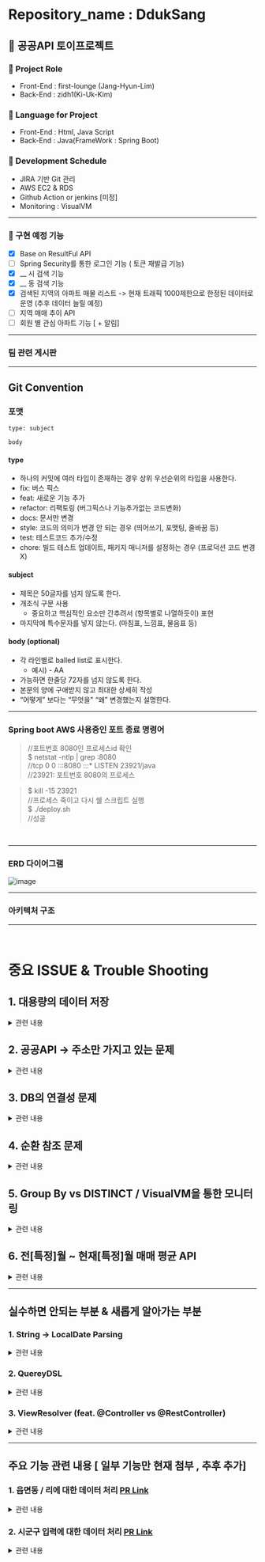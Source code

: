 # Repository_name : DdukSang

## 🍕 공공API 토이프로젝트

### 📍 Project Role
- Front-End :  first-lounge (Jang-Hyun-Lim)
- Back-End : zidh1(Ki-Uk-Kim)

### 📍 Language for Project
- Front-End : Html, Java Script
- Back-End : Java(FrameWork : Spring Boot) 


### 📍 Development Schedule
- JIRA 기반 Git 관리
- AWS EC2 & RDS
- Github Action or jenkins [미정]
- Monitoring : VisualVM

<hr>

### 📕 구현 예정 기능

- [x] Base on ResultFul API
- [ ] Spring Security를 통한 로그인 기능 ( 토큰 재발급 기능)
- [x] __ 시 검색 기능
- [x] __ 동 검색 기능
- [x] 검색된 지역의 아파트 매물 리스트 -> 현재 트래픽 1000제한으로 한정된 데이터로 운영 (추후 데이터 늘릴 예정)
- [ ] 지역 매매 추이 API
- [ ] 회원 별 관심 아파트 기능 [ + 알림]

<hr>

### 팀 관련 게시판


<hr>

## Git Convention

### 포맷

```
type: subject

body
```


#### type

- 하나의 커밋에 여러 타입이 존재하는 경우 상위 우선순위의 타입을 사용한다.
- fix: 버스 픽스
- feat: 새로운 기능 추가
- refactor: 리팩토링 (버그픽스나 기능추가없는 코드변화)
- docs: 문서만 변경
- style: 코드의 의미가 변경 안 되는 경우 (띄어쓰기, 포맷팅, 줄바꿈 등)
- test: 테스트코드 추가/수정
- chore: 빌드 테스트 업데이트, 패키지 매니저를 설정하는 경우 (프로덕션 코드 변경 X)

#### subject

- 제목은 50글자를 넘지 않도록 한다.
- 개조식 구문 사용
    - 중요하고 핵심적인 요소만 간추려서 (항목별로 나열하듯이) 표현
- 마지막에 특수문자를 넣지 않는다. (마침표, 느낌표, 물음표 등)

#### body (optional)

- 각 라인별로 balled list로 표시한다.
    - 예시) - AA
- 가능하면 한줄당 72자를 넘지 않도록 한다.
- 본문의 양에 구애받지 않고 최대한 상세히 작성
- “어떻게” 보다는 “무엇을" “왜” 변경했는지 설명한다.


<hr>

### Spring boot AWS 사용중인 포트 종료 명령어

>//포트번호 8080인 프로세스id 확인<br>
>$ netstat -ntlp | grep :8080<br>
>//tcp  0  0 :::8080      :::*     LISTEN     23921/java<br>
>//23921: 포트번호 8080의 프로세스 <br>

>$ kill -15 23921<br>
>//프로세스 죽이고 다시 쉘 스크립트 실행<br>
>$ ./deploy.sh<br>
>//성공

<br>

<hr>

### ERD 다이어그램

![image](https://github.com/DduckSang-App/DdukSang/assets/75063989/d4716304-7369-4bbe-9ec4-f2b58cba5db8)


<hr>

### 아키텍처 구조

<hr>

<br>

# 중요 ISSUE & Trouble Shooting

## 1. 대용량의 데이터 저장

<details>


<summary> 관련 내용 </summary>

> 1차 계획은 공공포털 API 데이터를 모두 받아온 후, DB로 저장하여 이를 통하여 매매 추이를 보여주려는 계획 이였음.

### 문제점 1: 전지역의 매매 데이터가 20만개 이상으로 이루어져 있고, 이를 년도별로 받을 경우 트래픽 초과로 도중에 서버가 끊기는 문제점 발생


#### 1. 문제해결을 위해 먼저 지역코드를 시/도 & 시/군/구 코드로 나눈다.

#### 2. 해당 코드를 통해서 DB를 저장한다.

#### 3. 저장된 DB를 바탕으로 매매 추이를 계산한다
 - 이미 저장되어 있을 경우, update[1달 기준] 날짜를 통해서 알려준다.


### 문제점 2 : DB Insert 시, 20651개 DB기준 5분 30초가 걸린다.

#### JPA Batch Size, JDBCTemplate Batch Insert, Mybatis batch insert 성능 비교

> 실제로 일반적인 insert 수행 시, 20,651개의 행정코드 주소 저장하는데 5m 5.34s가 걸림 서버 기준 약 30분 <br>
> ![image](https://github.com/DduckSang-App/DdukSang/assets/75063989/b8de1447-f0aa-483c-b16b-3c264c19b2e5)

### * 실제 테스트 내용 [일반적인 Insert 수행 시 제외] - Mockito && Junit 테스트 코드 사용

1. 받아 들어오는 데이터를 List 형태로 저장후 saveAll 명령어 성능

> 코드 비교 <br>
> ![image](https://github.com/DduckSang-App/DdukSang/assets/75063989/f65b4697-3848-4f9b-98ee-aaa3aeda2085)

> 실제 성능은 13m이 걸려서 더욱 더 안좋은 성능을 맞이했다 <br>
> 이 경우, 원래 save() 함수가 트랙잭션을 하나씩 연결시켜 더 오래 걸린다고 알고있다. <br>
> 다시 시도해보고 남길 예정입니다. <br>
> ![image](https://github.com/DduckSang-App/DdukSang/assets/75063989/baba1224-1dbf-4e49-94ab-3ea2f1c89ee6)

2. 응답값을 DTO로 변환시킨후 Builder 패턴 사용
> 테스트 측정 시간 2573ms
> ![image](https://github.com/DduckSang-App/DdukSang/assets/75063989/029a7335-7b26-495c-b121-cdfaf4039ce3)

> 실제 API 테스트 측정 시간 7.82s
> ![image](https://github.com/DduckSang-App/DdukSang/assets/75063989/f1d78810-5cb4-4089-a7e0-c097a9bbd73f)

> 서버 테스트 35m -> 5m
> ![image](https://github.com/DduckSang-App/DdukSang/assets/75063989/7d1c80df-7350-4fa6-bd00-b4ce9da359d5)

> Builder 패턴을 사용할 시, 13000ms -> 5782ms로 놀라운 향상을 보였다.


3. 추가적인 작업
> JPA Batch Insert를 통해서 대량의 SQL 그룹을 만들어서 보내면 더 빨라지지 않을까라고 생각하였다. [multi-value insert]
> 그런데 JPA Batch Insert에서는 쓰기 지연을 통해서 동작한다. -> 기존 데이터베이스 ID 저장 방식은 저장 된 뒤 id가 할당된다. -> IDENTITY 방식 도입이 불가능하다.
> 기존 ID 전략 vs Batch Insert ID 전략에 대해서는 생각해보아야한다. [Mysql이 Sequence 전략을 사용 못하기 떄문]
> 따라서, 기존 IDENTITY 전략을 이용한 JDBC Template를 활용해서 Batch Insert를 진행해본다.
> 현재 코드 오류로 인해서 추가 수정 할 예정

<hr>

 - 고민해 볼 부분 : 만약 업데이트 됐을 때 - 기존값과 추가된 값을 어떻게 표시할 건지
> 이 부분에 대해서는 지역 주소가 담긴 부분에 대해서 1:N으로 매물을 년/월 별로 나눠줄 예정

<br><br>

### 문제점 3. 해당 위의 방식으로 접근 할 시, 2017년 - 2023년 데이터를 저장

> 위의 방식에서 2만개의 데이터에서는 유의미한 결과를 받았지만, 2017년-2023년 매물 데이터를 받는 경우, 많은 시간이 걸렸다. [30분 이후 중단] <br>
> 따라서, multi-value insert인 bulk insert를 도입한 결과를 기록하였다.
> 
> JPA Batch Insert 사용 시, 로그 레벨이 가장 낮으면 bulk로 인식되지만 사실 쿼리를 모아서 날리는 것이지 실제 multi-value로 가진 않는다. + 기본 키 생성 전략 사용 불가
> 
> 따라서, JDBC Template Batch Insert + Dto를 조합한 방식 도입에 대한 결과를 기록해보았습니다.



</details>

## 2. 공공API -> 주소만 가지고 있는 문제
<details>

<summary> 관련 내용 </summary>

> DB에서 조회한 걸 어떻게 반환할 지 고민이 많아졌음

### 해결 방안 [ 해보는 중 ]

- KaKao 지도 API를 이용하므로 실매매 주소를 저장할 때 카카오 API 위도,경도 API를 이용해서
DB에 y,x 값 저장 예정

</details>

## 3. DB의 연결성 문제
<details>

<summary>관련 내용</summary>

1. Building [건물 정보] -> Sales[판매 정보]
> 이 부분에 대해서는 다양한 시도를 해볼 예정이다.
 
1.건물 정보를 저장할 때 count()나 last_insert_id()를 통해서 구현 [ 불가능 ]
> 불가능인 부분은 last_insert_id()가 multi-insert query에서는 count가 하나로 체크가 된다. <br> -> 이 부분은 어렵게 접근하였다.
> 마지막에 ID를 반환해주는 것으로 쉽게 해결된다....! 

> count()를 했을 때, 매번 행의 개수를 세준다면 -> 엄청 큰 데이터들이 모여있다면 낭비가 심하다.<br>
> 또한, 해당 값을 통해서 중복된 건물에 대해서 불가피한 쿼리가 나타난다.

<br>
따라서 Exists를 이용하는 방안으로 1차 접근. <br>
-> 하지만, JPA의 경우 EXISTS를 지원하지 않으므로, QueryDSL 사용

>  /*
> SELECT EXISTS( <br>
SELECT 1<br>
FROM address<br>
WHERE located_nm LIKE "%서울특별시 종로구1%"<br>
)*

<br><br>

2. 아파트 이름을 기준점으로 삼아서 Sales 데이터를 넣는다. [ 진행중 ]
> 현재 이 방법으로 unique한 Building과 Sales 관계를 1 : N으로 엮을 수 있다고 판단. <br>
> 하지만 이 방법은 건설사에 따라 아파트명이 똑같은 경우들이 많기 때문에, 시군구코드와, 읍면동코드, 아파트이름 3개를 묶어서 판단 시키기로 결정했다.

3. 공공API를 받아왔을 때, Address-Building-Sales를 효율적으로 연결시키는 방안
> 현재 API를 받아왔을 때, Address-Building / Building-Sales를 DB에 접근해서 있는지 확인하는 과정이 필요<br>
> 이 부분을 Redis나 Elastic Search를 이용해서 조금 더 효율적으로 짤 수 있지 않을까? 라는 고민중....

</details>

## 4. 순환 참조 문제
<details>
<summary>관련 내용</summary>

![image](https://github.com/DduckSang-App/DdukSang/assets/75063989/81dd2ae8-a24e-4d8c-b71d-31c904f5c398)

> 위의 부분에서 single Circular References [순환 참조] 문제가 발생하였다. <br>
> 그 이유는, BuildingService는 Bean으로 등록이 되려면 해당 Service안에 BuildingService가 Bean으로 등록이 되어야한다. <br>
> 이렇게 되면 서로를 순환참조 하기 때문에 어떠한 Bean도 생성하지 못한다.

</details>

## 5. Group By vs DISTINCT / VisualVM을 통한 모니터링
<details>
<summary>관련 내용</summary>

[관련 링크](https://stackoverflow.com/questions/7943957/huge-performance-difference-when-using-group-by-vs-distinct)

> 위의 링크에 따르면 기본적으로 Group By와 DISTINCT에 대해서는 장단점이 있다.<br>

> 먼저 DISTINCT의 작동방식은 <br>
>> 1. DISTINCT로 나누려는 key에 대한 값을 임시 저장소에 저장한다.<br>
>>2. 임시저장소를 정렬한다.<br>
>>3. 임시저장소를 Sacn한 후, 이전 값과 다른 값에 한해서 return 해준다. <br>

-> 이 경우, Memory 사용량을 최적화 시키기 좋은 방법이라고 알려져있다.

> 다음으로 Group By의 작동방식은<br>
>> 1.테이블을 전체 Scan 한 후, 각각의 value에 대해서 hash table에 대해서 저장한다.<br>
>> 2.hash table의 값을 반환한다.

-> 이 경우, 속도를 최적화 시키기 위한 방법이라고 알려져있다. 하지만, 다른 키들이 많을 수록 높은 메모리 사용량을 요구한다고 한다.

<br>
** 이 부분에 대해서 추후에 자세히 알아보자

<br><br>
> Building에 대한 SalesList를 담기위해서 먼저 API를 불러올 시군구 코드를 불러와야한다.<br>
> 
> 해당 부분에서 먼저 25000개 데이터에 대한 주소를 찾아오는 성능을 올리고 싶어 대표적인 3개를 비교해보고자 하였다.

### 수행 비교 결과

1. Spring boot의 stopWatch를 이용한 결과<br>
![image](https://github.com/DduckSang-App/DdukSang/assets/75063989/3c9a2e0c-b94e-4dd9-b259-2fe2ba74184c)

> 해당 결과에서는 Query를 모두 날린 결과 DISTINCT 와 GroupBy에서는 차이가 많이 나지 않았지만, 모든 절을 쿼리로 뽑는 것과 10배 차이가 났다.

2. VisualVM을 이용한 결과<br>
![image](https://github.com/DduckSang-App/DdukSang/assets/75063989/4ac3b8fe-a124-4508-a6f7-9252ad270875)

> VisualVM의 결과를 확인해보면 비율상 DISTINCT 와 GroupBy에 비해 3배 가량 TotalTime이 기록되었다.


</details>


## 6. 전[특정]월 ~ 현재[특정]월 매매 평균 API

<details>
<summary>관련 내용</summary>

> 현재 우리 프로젝트는 startDate vs endDate를 통해서 두 개의 비교군만으로 매매 상승률을 측정한다.

> 현재 매매 평균을 구하기 위해서 Average 함수를 사용하는데 있어서 2가지 방법에 대해서 성능을 비교해본 것을 남겨두었습니다.

#### 1. 매매 데이터를 넣은 salesList[ArrayList 타입] 객체를 for문으로 단순 측정

#### 2. 새로운 QueryDsl 날려주기 (Average로만 구성된 query)

- 비교 결과 [6개의 데이터로 진행]<br> 

- >1번 결과 [startDate 2개, endDate 10개] <br>
  ![image](https://github.com/DduckSang-App/DdukSang/assets/75063989/aa06395a-6357-4a96-b311-e7ffda8dae45)
  > <br> 1번 단순 비교하는 방법이 훨씬 빠르다.

- >2번 결과 [startDate 1개, endDate 0개] <br>
  ![image](https://github.com/DduckSang-App/DdukSang/assets/75063989/aa06395a-6357-4a96-b311-e7ffda8dae45)
  > <br> 1번 단순 비교하는 방법이 훨씬 빠르다.

- >3번 결과 [startDate 4개, endDate 3개] <br>
  ![image](https://github.com/DduckSang-App/DdukSang/assets/75063989/91fbe861-14fc-4afd-9b82-6f67f216028b)
  > <br> 1번 단순 비교하는 방법이 훨씬 빠르다.

>값이 크던 작던, 1번 단순 비교가 훨씬 빠른 성능을 냈다. <br>
> 추후에 Ngrinder 도입과 더불어서 쿼리 성능을 최적화해서 비교하는 글을 남길 예정입니다.

</details>

<hr>

## 실수하면 안되는 부분 & 새롭게 알아가는 부분

### 1. String -> LocalDate Parsing
<details>
<summary>관련 내용</summary>

> Integer 형태의 변수를 Date Type으로 파싱하려던 중 오류를 맞이하였다. <br>
> DateTimeFormatter.ofPattern 사용 할 시, 원하는 형태로 출력을 마무리할 수 있다. <br>
> 하지만, 날짜의 경우 "yyyy-MM-dd" ISO_LOCAL_DATE의 기본 타입을 유지해야하기 때문에, 2019-3-05 같은 경우 index parsing 에러가 발생. <br>
> 따라서 LocalDate의 객체를 만들어 줌으로써 해결할 수 있었다.

하지만, 년도만 입력 받을 때는 에러가 발생한다.
> 기본적으로 LocalDate(Date)의 기본적인 형식은 "yyyy-mm-dd" 형식으로 들어가기 때문에, mm-dd형태를 0으로 잡는 형식으로 진행. <br>
> -> Year type으로 받으면 해결되는 문제였다..


</details>

### 2. QuereyDSL

<details>
<summary>관련 내용</summary>

> SELECT Count 쿼리 절과 Exists의 성능 차이에 대해서 고민을 하게 되었다.<br>
> 따라서 입력된 데이터를 기준으로 성능 체크를 해 본 결과를 나타낸다. 

[QueryDSL 도입 관련](https://velog.io/@soyeon207/QueryDSL-Spring-Boot-%EC%97%90%EC%84%9C-QueryDSL-JPA-%EC%82%AC%EC%9A%A9%ED%95%98%EA%B8%B0)

</details>

### 3. ViewResolver (feat. @Controller vs @RestController)
<details>
<summary>관련 내용</summary>

- Address에 대한 조회 성능을 체크하기 위해서 Controllre Annotation에서 진행하는데 Check your ViewResolver setup! 라는 오류가 발생하였다.

> RestController는 Controller에 ResponseBody를 결합한 형태와 동일하게 나타난다. <br>
> ![image](https://github.com/DduckSang-App/DdukSang/assets/75063989/0bca10ca-c2ab-4795-ae93-57363328c8c7) <br>
> 위의 그림과 같이 <br>
>> 1.Client는 URI 형식으로 웹 서비스에 요청을 보낸다.<br>
>> 2.DispatcherServlet이 요청을 처리할 대상을 찾는다.<br>
>> 3.HandlerAdapter을 통해 요청을 Controller로 위임한다.<br>
>> 4.Controller는 요청을 처리한 후에 객체를 반환한다.<br>
>> 5.반환되는 객체는 Json으로 Serialize되어 사용자에게 반환된다.<br>

하지만, Controller Annotation을 사용할 때, ResponseBody를 사용하지 않으면
>![image](https://github.com/DduckSang-App/DdukSang/assets/75063989/dc25ec25-73fc-4747-a0d5-863b1d8b2fe3)<br>
>> 1.Client는 URI 형식으로 웹 서비스에 요청을 보낸다.
>> 2.DispatcherServlet이 요청을 처리할 대상을 찾는다.
>> 3.HandlerAdapter을 통해 요청을 Controller로 위임한다.
>> 4.Controller는 요청을 처리한 후에 ViewName을 반환한다.
>> 5.DispatcherServlet은 ViewResolver를 통해 ViewName에 해당하는 View를 찾아 사용자에게 반환한다.
<br>

위의 형식 처럼 진행이 되는데,
<script src="https://gist.github.com/KiUkKim/e2c587f730de69ee6a274c3468433e47"></script>

<br>
해당 코드 처럼, 반환이 되게 된다면 View에 대한 생성되지 않았으므로, 오류가 발생했다.


</details>

<hr>

## 주요 기능 관련 내용 [ 일부 기능만 현재 첨부 , 추후 추가]

### 1. 읍면동 / 리에 대한 데이터 처리 [PR Link](https://github.com/DduckSang-App/DdukSang/pull/66)

<details>
<summary>관련 내용</summary>

- 해당 기능은 특정 읍면동에 대한 아파트 정보를 나타내줍니다.
- 이 부분은 매물 관련 데이터를 보여주기 위해서 모든 정보를 나타내는 형식으로 작성하였습니다.

</details>

### 2. 시군구 입력에 대한 데이터 처리 [PR Link](https://github.com/DduckSang-App/DdukSang/pull/68)

<details>
  <summary> 관련 내용 </summary>

- 해당 기능은 시군구 입력에 대한 데이터를 처리하는 내용을 나타냅니다.

> 해당 기능을 개발할 때, 고민이 많았던 부분은 입력된 주소에 대한 시/군구와 읍면동/리에 대한 데이터를 어떻게 처리할 것인지에 대한 고민이 많았습니다.

> 주소와 관련된 데이터를 보면서 10자리에 해당하는 코드가 시 (2자리) 군구 (3자리) 읍면동 (3자리) 리(2)자리로 나누어진다는 것을 알게 되었습니다.
> <br> 대구광역시 달성구 화원읍 천내리 (2771025000)이라고 되어있을 때 27(대구광역시)/710(달성군)/250(화원읍)/00(천내리)로 나누어지는 데이터들을 알았습니다.

> 시에 대한 입력 or 군구에 대한 입력이 되었을 경우 2자리 or 5자리 이후는 0으로 채워질 것 입니다.
> <br> 하지만, 특정 길이에 따라서 처리하게 되면, 10자리가 다 채워진 코드에 있는 아파트, 그렇지 않은 아파트에 대한 처리를 나눌 수 없어서 프로젝트 목적성과 달라지는 영향을 미칩니다.
> <br> 따라서, 모든 주소지에 대한 Building DB와 입력데이터를 비교했을 때 -> 존재한다면 모든 매물을 받아준다.
> <br> 해당 Building DB가 없다면 -> 입력받은 데이터에 대해 띄워쓰기 기준으로 2칸, 5칸, 8칸까지 string을 빼내서 비교를 해준다.
> 이렇게 빼낸 데이터는 많은 데이터들을 뽑아서 보여주는 것이 시각적이나 목적에 일치하지 않아 TOP 30 [매매 상승률 기준]을 기준으로 한다.

<hr>

* 검색 쿼리 개선 필요성
> 현재 대전광역시 기준으로 데이터의 크기에 따른 속도 차이가 많이 발생하였다.
> <hr> 이후에 성능 개선에 대한 필요성을 위해 남겨두었습니다.
1. 시에 대한 데이터 입력시 속도

![image](https://github.com/DduckSang-App/DdukSang/assets/75063989/1f68ceca-85b9-41c8-b4c4-e25ced9ec475)

2. 군구에 대한 데이터 입력시 속도

![image](https://github.com/DduckSang-App/DdukSang/assets/75063989/4ca4a544-8b2c-430f-88d9-e08b05cb59e3)

4. 읍면동에 대한 데이터 입력시 속도
![image](https://github.com/DduckSang-App/DdukSang/assets/75063989/c741b142-b862-4a24-b1dd-710cdec3b70f)

</details>